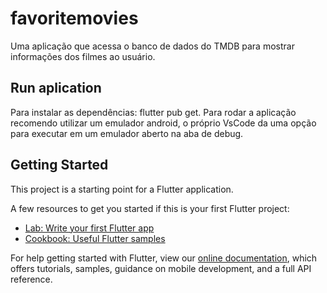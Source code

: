# favoritemovies

Uma aplicação que acessa o banco de dados do TMDB para mostrar informações dos filmes ao usuário.

## Run aplication

Para instalar as dependências: flutter pub get. Para rodar a aplicação recomendo utilizar um emulador android, o próprio VsCode da uma opção para executar em um emulador aberto na aba de debug.

## Getting Started

This project is a starting point for a Flutter application.

A few resources to get you started if this is your first Flutter project:

- [Lab: Write your first Flutter app](https://flutter.dev/docs/get-started/codelab)
- [Cookbook: Useful Flutter samples](https://flutter.dev/docs/cookbook)

For help getting started with Flutter, view our
[online documentation](https://flutter.dev/docs), which offers tutorials,
samples, guidance on mobile development, and a full API reference.
